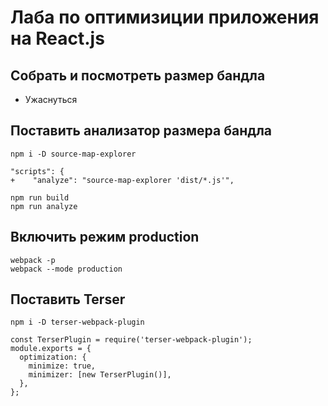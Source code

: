 # Лаба по оптимизиции приложения на React.js

## Собрать и посмотреть размер бандла
* Ужаснуться

## Поставить анализатор размера бандла
```
npm i -D source-map-explorer
```

```
"scripts": {
+    "analyze": "source-map-explorer 'dist/*.js'",
```

```
npm run build
npm run analyze
```

## Включить режим production
```
webpack -p
webpack --mode production
```

## Поставить Terser
```
npm i -D terser-webpack-plugin
```

```
const TerserPlugin = require('terser-webpack-plugin');
module.exports = {
  optimization: {
    minimize: true,
    minimizer: [new TerserPlugin()],
  },
};
```
